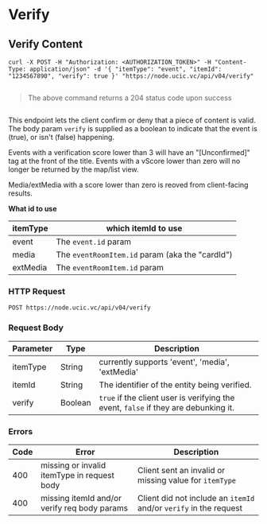 # Verify

## Verify Content

```shell
curl -X POST -H "Authorization: <AUTHORIZATION_TOKEN>" -H "Content-Type: application/json" -d '{ "itemType": "event", "itemId": "1234567890", "verify": true }' "https://node.ucic.vc/api/v04/verify"
```
```javascript

```

> The above command returns a 204 status code upon success

```json

```

This endpoint lets the client confirm or deny that a piece of content is valid. The body param `verify` is supplied as a boolean to indicate that the event is (true), or isn't (false) happening.   

Events with a verification score lower than 3 will have an "[Unconfirmed]" tag at the front of the title. Events with a vScore lower than zero will no longer be returned by the map/list view.  

Media/extMedia with a score lower than zero is reoved from client-facing results.

**What id to use**

| itemType | which itemId to use                      |
| -------- | ---------------------------------------- |
| event    | The `event.id` param                     |
| media    | The `eventRoomItem.id` param (aka the "cardId") |
| extMedia | The `eventRoomItem.id` param             |

### HTTP Request

`POST https://node.ucic.vc/api/v04/verify`

### Request Body

| Parameter | Type    | Description                              |
| --------- | ------- | ---------------------------------------- |
| itemType  | String  | currently supports 'event', 'media', 'extMedia' |
| itemId    | String  | The identifier of the entity being verified. |
| verify    | Boolean | `true` if the client user is verifying the event, `false` if they are debunking it. |

### Errors

| Code | Error                                    | Description                              |
| ---- | ---------------------------------------- | ---------------------------------------- |
| 400  | missing or invalid itemType in request body | Client sent an invalid or missing value for `itemType` |
| 400  | missing itemId and/or verify req body params | Client did not include an `itemId` and/or `verify` in the request |

